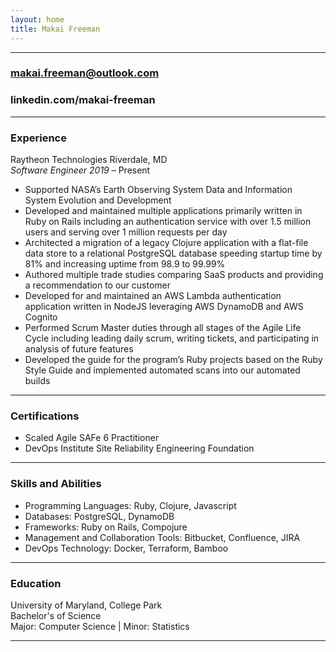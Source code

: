 ```yaml
---
layout: home
title: Makai Freeman
---
```

---
### makai.freeman@outlook.com
### linkedin.com/makai-freeman
---
### Experience
Raytheon Technologies Riverdale, MD  
*Software Engineer 2019* – Present  
* Supported NASA’s Earth Observing System Data and Information System Evolution and Development
* Developed and maintained multiple applications primarily written in Ruby on Rails including an authentication service with over 1.5 million users and serving over 1 million requests per day
* Architected a migration of a legacy Clojure application with a flat-file data store to a relational PostgreSQL database speeding startup time by 81% and increasing uptime from 98.9 to 99.99%
* Authored multiple trade studies comparing SaaS products and providing a recommendation to our customer
* Developed for and maintained an AWS Lambda authentication application written in NodeJS leveraging AWS DynamoDB and AWS Cognito
* Performed Scrum Master duties through all stages of the Agile Life Cycle including leading daily scrum, writing tickets, and participating in analysis of future features
* Developed the guide for the program’s Ruby projects based on the Ruby Style Guide and implemented automated scans into our automated builds

---
### Certifications
* Scaled Agile SAFe 6 Practitioner
* DevOps Institute Site Reliability Engineering Foundation

---
### Skills and Abilities
* Programming Languages: Ruby, Clojure, Javascript
* Databases: PostgreSQL, DynamoDB
* Frameworks: Ruby on Rails, Compojure
* Management and Collaboration Tools: Bitbucket, Confluence, JIRA
* DevOps Technology: Docker, Terraform, Bamboo

---
### Education
University of Maryland, College Park  
Bachelor's of Science  
Major: Computer Science | Minor: Statistics  

---

